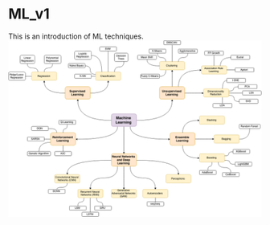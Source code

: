# ML_v1

This is an introduction of ML techniques. 
![alt text](https://github.com/mohammadhossein-ahmadi/ML_v1/blob/main/machine-learning-map.png)

